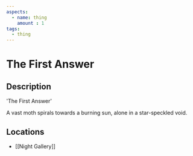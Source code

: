 ```yaml
---
aspects: 
  - name: thing
    amount : 1
tags:
  - thing
---
```


# The First Answer

## Description
'The First Answer'

A vast moth spirals towards a burning sun, alone in a star-speckled void.
## Locations
- [[Night Gallery]]